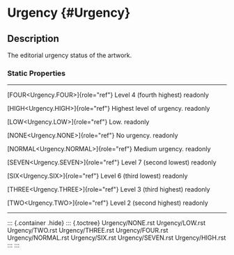 Urgency {#Urgency}
=======

Description
-----------

The editorial urgency status of the artwork.

### Static Properties

  ---------------------------------------- ---------------------------
  [FOUR\<Urgency.FOUR\>]{role="ref"}       Level 4 (fourth highest)
  readonly                                 

  [HIGH\<Urgency.HIGH\>]{role="ref"}       Highest level of urgency.
  readonly                                 

  [LOW\<Urgency.LOW\>]{role="ref"}         Low.
  readonly                                 

  [NONE\<Urgency.NONE\>]{role="ref"}       No urgency.
  readonly                                 

  [NORMAL\<Urgency.NORMAL\>]{role="ref"}   Medium urgency.
  readonly                                 

  [SEVEN\<Urgency.SEVEN\>]{role="ref"}     Level 7 (second lowest)
  readonly                                 

  [SIX\<Urgency.SIX\>]{role="ref"}         Level 6 (third lowest)
  readonly                                 

  [THREE\<Urgency.THREE\>]{role="ref"}     Level 3 (third highest)
  readonly                                 

  [TWO\<Urgency.TWO\>]{role="ref"}         Level 2 (second highest)
  readonly                                 
  ---------------------------------------- ---------------------------

::: {.container .hide}
::: {.toctree}
Urgency/NONE.rst Urgency/LOW.rst Urgency/TWO.rst Urgency/THREE.rst
Urgency/FOUR.rst Urgency/NORMAL.rst Urgency/SIX.rst Urgency/SEVEN.rst
Urgency/HIGH.rst
:::
:::
